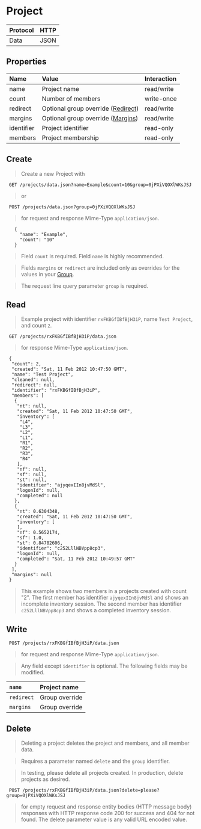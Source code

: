 # Project #

| Protocol | HTTP |
|:---------|:-----|
| Data     | JSON |

## Properties ##

| **Name** | **Value** | **Interaction** |
|:---------|:----------|:----------------|
| name     | Project name | read/write      |
| count    | Number of members  | write-once      |
| redirect | Optional group override ([Redirect](API_Redirect.md))  | read/write      |
| margins  | Optional group override ([Margins](API_Margins.md))  | read/write      |
| identifier  | Project identifier | read-only       |
| members  | Project membership | read-only       |

## Create ##

> Create a new Project with
```
 GET /projects/data.json?name=Example&count=10&group=0jPXiVQOXlWKsJSJ
```
> or
```
 POST /projects/data.json?group=0jPXiVQOXlWKsJSJ
```
> for request and response Mime-Type `application/json`.
```
   {
     "name": "Example",
     "count": "10"
   }
```

> Field `count` is required.  Field `name` is highly recommended.

> Fields `margins` or `redirect` are included only as overrides for the values in your [Group](API_Group.md).

> The request line query parameter `group` is required.


## Read ##

> Example project with identifier `rxFKBGfIBfBjH3iP`, name `Test Project`, and count `2`.

```
 GET /projects/rxFKBGfIBfBjH3iP/data.json
```
> for response Mime-Type `application/json`.

```
 {
  "count": 2,
  "created": "Sat, 11 Feb 2012 10:47:50 GMT",
  "name": "Test Project",
  "cleaned": null,
  "redirect": null,
  "identifier": "rxFKBGfIBfBjH3iP",
  "members": [
   {
    "nt": null,
    "created": "Sat, 11 Feb 2012 10:47:50 GMT",
    "inventory": [
     "L4",
     "L3",
     "L2",
     "L1",
     "R1",
     "R2",
     "R3",
     "R4"
    ],
    "nf": null,
    "sf": null,
    "st": null,
    "identifier": "ajyqexIIn8jvMdSl",
    "logonId": null,
    "completed": null
   },
   {
    "nt": 0.6304348,
    "created": "Sat, 11 Feb 2012 10:47:50 GMT",
    "inventory": [
    ],
    "nf": 0.5652174,
    "sf": 1.0,
    "st": 0.84782606,
    "identifier": "c252LllNBVpp8cp3",
    "logonId": null,
    "completed": "Sat, 11 Feb 2012 10:49:57 GMT"
   }
  ],
  "margins": null
 }
```

> This example shows two members in a projects created with count "2".  The first member has identifier `ajyqexIIn8jvMdSl` and shows an incomplete inventory session.  The second member has identifier `c252LllNBVpp8cp3` and shows a completed inventory session.

## Write ##

```
 POST /projects/rxFKBGfIBfBjH3iP/data.json
```
> for request and response Mime-Type `application/json`.

> Any field except `identifier` is optional.  The following fields may be modified.

| `name` | Project name |
|:-------|:-------------|
| `redirect` | Group override |
| `margins` | Group override |


## Delete ##

> Deleting a project deletes the project and members, and all member data.

> Requires a parameter named `delete` and the `group` identifier.

> In testing, please delete all projects created.  In production, delete projects as desired.

```
 POST /projects/rxFKBGfIBfBjH3iP/data.json?delete=please?group=0jPXiVQOXlWKsJSJ
```
> for empty request and response entity bodies (HTTP message body) responses with HTTP response code 200 for success and 404 for not found.  The delete parameter value is any valid URL encoded value.
